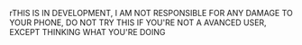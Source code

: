 rTHIS IS IN DEVELOPMENT, I AM NOT RESPONSIBLE FOR ANY DAMAGE TO YOUR PHONE,
DO NOT TRY THIS IF YOU'RE NOT A AVANCED USER, EXCEPT THINKING WHAT YOU'RE DOING
